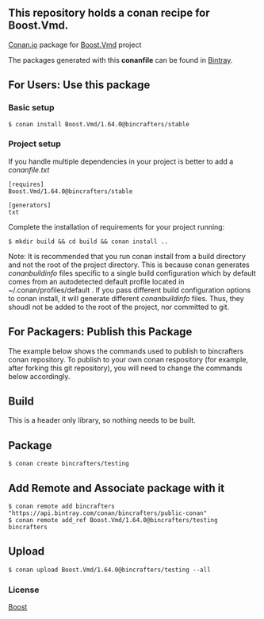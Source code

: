 ## This repository holds a conan recipe for Boost.Vmd.

[Conan.io](https://conan.io) package for [Boost.Vmd](https://github.com/Boostorg/Vmd) project

The packages generated with this **conanfile** can be found in [Bintray](https://bintray.com/bincrafters/public-conan/Boost.Vmd%3Abincrafters).

## For Users: Use this package

### Basic setup

    $ conan install Boost.Vmd/1.64.0@bincrafters/stable

### Project setup

If you handle multiple dependencies in your project is better to add a *conanfile.txt*

    [requires]
    Boost.Vmd/1.64.0@bincrafters/stable

    [generators]
    txt

Complete the installation of requirements for your project running:</small></span>

    $ mkdir build && cd build && conan install ..
	
Note: It is recommended that you run conan install from a build directory and not the root of the project directory.  This is because conan generates *conanbuildinfo* files specific to a single build configuration which by default comes from an autodetected default profile located in ~/.conan/profiles/default .  If you pass different build configuration options to conan install, it will generate different *conanbuildinfo* files.  Thus, they shoudl not be added to the root of the project, nor committed to git. 

## For Packagers: Publish this Package

The example below shows the commands used to publish to bincrafters conan repository. To publish to your own conan respository (for example, after forking this git repository), you will need to change the commands below accordingly. 

## Build  

This is a header only library, so nothing needs to be built.

## Package 

    $ conan create bincrafters/testing
	
## Add Remote and Associate package with it

	$ conan remote add bincrafters "https://api.bintray.com/conan/bincrafters/public-conan"
	$ conan remote add_ref Boost.Vmd/1.64.0@bincrafters/testing bincrafters

## Upload

    $ conan upload Boost.Vmd/1.64.0@bincrafters/testing --all

### License
[Boost](LICENSE)
